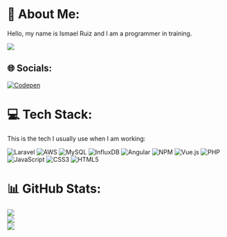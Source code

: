 # 💫 About Me:
Hello, my name is Ismael Ruiz and I am a programmer in training.

[![](https://visitcount.itsvg.in/api?id=Excalibur783&icon=5&color=6)](https://visitcount.itsvg.in)

## 🌐 Socials:
[![Codepen](https://img.shields.io/badge/Codepen-000000?style=for-the-badge&logo=codepen&logoColor=white)](https://codepen.io/Excalibur783) 

# 💻 Tech Stack:
This is the tech I usually use when I am working:

![Laravel](https://img.shields.io/badge/laravel-%23FF2D20.svg?style=plastic&logo=laravel&logoColor=white) ![AWS](https://img.shields.io/badge/AWS-%23FF9900.svg?style=plastic&logo=amazon-aws&logoColor=white) ![MySQL](https://img.shields.io/badge/mysql-4479A1.svg?style=plastic&logo=mysql&logoColor=white) ![InfluxDB](https://img.shields.io/badge/InfluxDB-22ADF6?style=plastic&logo=InfluxDB&logoColor=white) ![Angular](https://img.shields.io/badge/angular-%23DD0031.svg?style=plastic&logo=angular&logoColor=white) ![NPM](https://img.shields.io/badge/NPM-%23CB3837.svg?style=plastic&logo=npm&logoColor=white) ![Vue.js](https://img.shields.io/badge/vue.js-%2335495e.svg?style=plastic&logo=vuedotjs&logoColor=%234FC08D) ![PHP](https://img.shields.io/badge/php-%23777BB4.svg?style=plastic&logo=php&logoColor=white) ![JavaScript](https://img.shields.io/badge/javascript-%23323330.svg?style=plastic&logo=javascript&logoColor=%23F7DF1E) ![CSS3](https://img.shields.io/badge/css3-%231572B6.svg?style=plastic&logo=css3&logoColor=white) ![HTML5](https://img.shields.io/badge/html5-%23E34F26.svg?style=plastic&logo=html5&logoColor=white)
# 📊 GitHub Stats:
![](https://github-readme-stats.vercel.app/api?username=Excalibur783&theme=transparent&hide_border=true&include_all_commits=false&count_private=false)<br/>
![](https://github-readme-streak-stats.herokuapp.com/?user=Excalibur783&theme=transparent&hide_border=true)<br/>
![](https://github-readme-stats.vercel.app/api/top-langs/?username=Excalibur783&theme=transparent&hide_border=true&include_all_commits=false&count_private=false&layout=compact)

<!-- Proudly created with GPRM ( https://gprm.itsvg.in ) -->
